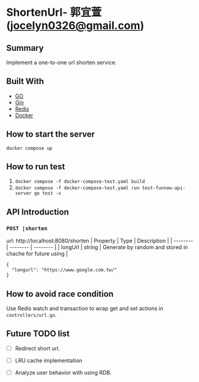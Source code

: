 # ShortenUrl- 郭宜萱(jocelyn0326@gmail.com)


## Summary
Implement a one-to-one url shorten service.


## Built With
* [GO](https://go.dev/)
* [Gin](https://github.com/gin-gonic/gin)
* [Redis](https://pkg.go.dev/github.com/go-redis/redis/v8#section-readme)
* [Docker](https://www.docker.com/)

## How to start the server

`docker compose up`

## How to run test

1. `docker compose -f docker-compose-test.yaml build`
2. `docker compose -f docker-compose-test.yaml run test-funnow-api-server go test -v`

## API Introduction

### `POST |shorten`
url: http://localhost:8080/shorten
| Property | Type | Description |
| -------- | -------- | -------- |
| longUrl     | string     | Generate by random and stored in chache for future using    |


```
{
  "longurl": "https://www.google.com.tw/"
}

```

## How to avoid race condition

Use Redis watch and transaction to wrap get and set actions in `controllers/url.go`.
    
## Future TODO list
- [ ] Redirect short url.
- [ ]  LRU cache implementation
- [ ] Analyze user behavior with using RDB.




